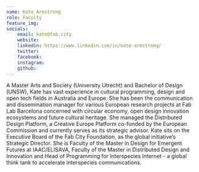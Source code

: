 ```yaml
---
name: Kate Armstrong
role: Faculty
feature_img: 
socials:
    email: kate@fab.city
    website:
    linkedin: https://www.linkedin.com/in/kate-armstrong/
    twitter:
    facebook:
    instagram:
    github:
---
```


A Master Arts and Society (University Utrecht) and Bachelor of Design (UNSW), Kate has vast experience in cultural programming, design and open tech fields in Australia and Europe. She has been the communication and dissemination manager for various European research projects at Fab Lab Barcelona concerned with circular economy, open design innovation ecosystems and future cultural heritage. She managed the Distributed Design Platform, a Creative Europe Platform co-funded by the European Commission and currently serves as its strategic advisor. Kate sits on the Executive Board of the Fab City Foundation, as the global initiative’s Strategic Director. She is Faculty of the Master in Design for Emergent Futures at IAAC/ELISAVA, Faculty of the Master in Distributed Design and Innovation and Head of Programming for Interspecies Internet - a global think tank to accelerate interspecies communications. 

